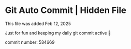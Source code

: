 # Git Auto Commit | Hidden File

This file was added Feb 12, 2025

Just for fun and keeping my daily git commit active 🤪

commit number: 584669
